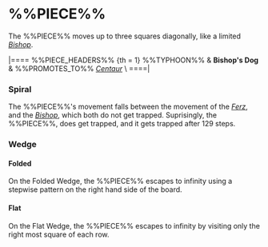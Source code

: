 # %%PIECE%%

The %%PIECE%% moves up to three squares diagonally, like
a limited [*Bishop*](bishop.html).

|====
%%PIECE_HEADERS%%
{th = 1} %%TYPHOON%%
       & **Bishop's Dog**
       & %%PROMOTES_TO%% [*Centaur*](centaur.html) \\
====|

### Spiral

The %%PIECE%%'s movement falls between the movement
of the [*Ferz*](ferz.html), and the [*Bishop*](bishop.html), which
both do not get trapped. Suprisingly, the %%PIECE%%, does
get trapped, and it gets trapped after 129 steps.

### Wedge

#### Folded

On the Folded Wedge, the %%PIECE%% escapes to infinity
using a stepwise pattern on the right hand side of the board.

#### Flat

On the Flat Wedge, the %%PIECE%% escapes to infinity
by visiting only the right most square of each row.
